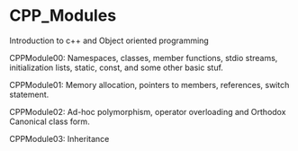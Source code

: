 # CPP_Modules

Introduction to c++ and Object oriented programming 



CPPModule00: Namespaces, classes, member functions, stdio streams, initialization lists, static, const, and some other basic stuf.

CPPModule01: Memory allocation, pointers to members, references, switch statement.

CPPModule02: Ad-hoc polymorphism, operator overloading and Orthodox Canonical class form.

CPPModule03: Inheritance

